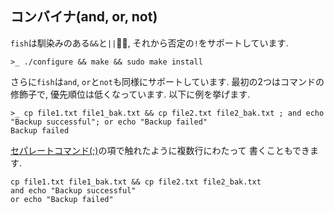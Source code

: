 ## コンバイナ(and, or, not)

`fish`は馴染みのある`&&`と`||`, それから否定の`!`をサポートしています.

```fish
>_ ./configure && make && sudo make install
```

さらに`fish`は`and`, `or`と`not`も同様にサポートしています.
最初の2つはコマンドの修飾子で, 優先順位は低くなっています.
以下に例を挙げます.

```fish
>_ cp file1.txt file1_bak.txt && cp file2.txt file2_bak.txt ; and echo "Backup successful"; or echo "Backup failed"
Backup failed
```
[セパレートコマンド(;)](./separating_commands.md)の項で触れたように複数行にわたって
書くこともできます.

```fish
cp file1.txt file1_bak.txt && cp file2.txt file2_bak.txt
and echo "Backup successful"
or echo "Backup failed"
```

